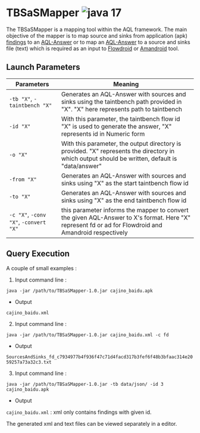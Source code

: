 # TBSaSMapper ![java 17](https://img.shields.io/badge/java-17-brightgreen.svg)

The TBSaSMapper is a mapping tool within the AQL framework. The main objective of the mapper is to map source and sinks from application (apk) [findings](https://github.com/TaintBench/backflash/blob/master/backflash_findings.json) to an [AQL-Answer](https://github.com/FoelliX/AQL-System/wiki/Answers) or to map an [AQL-Answer](https://github.com/FoelliX/AQL-System/wiki/Answers) to a source and sinks file (text) which is required as an input to [Flowdroid](https://github.com/secure-software-engineering/FlowDroid) or [Amandroid](https://github.com/arguslab/Argus-SAF) tool.

## Launch Parameters 

| Parameters        | Meaning  |
| ------------- | ----- |
| `-tb "X"`, `-taintbench "X"`  | Generates an AQL-Answer with sources and sinks using the taintbench path provided in "X". "X" here represents path to taintbench |
| `-id "X"` |  With this parameter, the taintbench flow id "X" is used to generate the answer, "X" represents id in Numeric form  |
| `-o "X"` | With this parameter, the output directory is provided. "X" represents the directory in which output should be written, default is "data/answer" |
| `-from "X"`  | Generates an AQL-Answer with sources and sinks using "X" as the start taintbench flow id  |
| `-to "X"`  | Generates an AQL-Answer with sources and sinks using "X" as the end taintbench flow id  |
| `-c "X"`, `-conv "X"`, `-convert "X"`  | this parameter informs the mapper to convert the given AQL-Answer to X's format. Here "X" represent fd or ad for Flowdroid and Amandroid respectively |
  
## Query Execution

A couple of small examples :

1. Input command line :

`java -jar /path/to/TBSaSMapper-1.0.jar cajino_baidu.apk`

* Output 

`cajino_baidu.xml`

2. Input command line :

`java -jar /path/to/TBSaSMapper-1.0.jar cajino_baidu.xml -c fd`

* Output 

`SourcesAndSinks_fd_c7934977b4f936f47c71d4facd317b3fef6f48b3bfaac314e2059257a73a32c3.txt`

3. Input command line :

`java -jar /path/to/TBSaSMapper-1.0.jar -tb data/json/ -id 3 cajino_baidu.apk`

* Output 

`cajino_baidu.xml`  : xml only contains findings with given id.

The generated xml and text files can be viewed separately in a editor.
